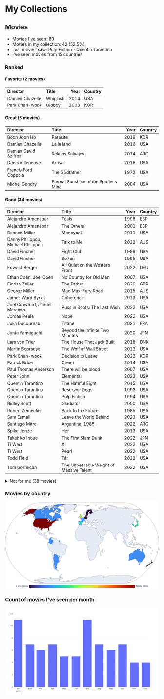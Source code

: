 # My Collections

## Movies

- Movies I've seen: 80
- Movies in my collection: 42 (52.5%)
- Last movie I saw: Pulp Fiction - Quentin Tarantino
- I've seen movies from 15 countries

### Ranked

#### Favorite (2 movies)

| Director        | Title    |   Year | Country   |
|:----------------|:---------|-------:|:----------|
| Damien Chazelle | Whiplash |   2014 | USA       |
| Park Chan-wook  | Oldboy   |   2003 | KOR       |

#### Great (6 movies)

| Director             | Title                                 |   Year | Country   |
|:---------------------|:--------------------------------------|-------:|:----------|
| Boon Joon Ho         | Parasite                              |   2019 | KOR       |
| Damien Chazelle      | La la land                            |   2016 | USA       |
| Damián David Szifron | Relatos Salvajes                      |   2014 | ARG       |
| Denis Villeneuve     | Arrival                               |   2016 | USA       |
| Francis Ford Coppola | The Godfather                         |   1972 | USA       |
| Michel Gondry        | Eternal Sunshine of the Spotless Mind |   2004 | USA       |

#### Good (34 movies)

| Director                           | Title                                   |   Year | Country   |
|:-----------------------------------|:----------------------------------------|-------:|:----------|
| Alejandro Amenábar                 | Tesis                                   |   1996 | ESP       |
| Alejandro Amenábar                 | The Others                              |   2001 | ESP       |
| Bennett Miller                     | Moneyball                               |   2011 | USA       |
| Danny Philippou, Michael Philippou | Talk to Me                              |   2022 | AUS       |
| David Fincher                      | Fight Club                              |   1999 | USA       |
| David Fincher                      | Se7en                                   |   1995 | USA       |
| Edward Berger                      | All Quiet on the Western Front          |   2022 | DEU       |
| Ethan Coen, Joel Coen              | No Country for Old Men                  |   2007 | USA       |
| Florian Zeller                     | The Father                              |   2020 | GBR       |
| George Miller                      | Mad Max: Fury Road                      |   2015 | AUS       |
| James Ward Byrkit                  | Coherence                               |   2013 | USA       |
| Joel Crawford, Januel Mercado      | Puss in Boots: The Last Wish            |   2022 | USA       |
| Jordan Peele                       | Nope                                    |   2022 | USA       |
| Julia Ducournau                    | Titane                                  |   2021 | FRA       |
| Junta Yamaguchi                    | Beyond the Infinite Two Minutes         |   2020 | JPN       |
| Lars von Trier                     | The House That Jack Built               |   2018 | DNK       |
| Martin Scorsese                    | The Wolf of Wall Street                 |   2013 | USA       |
| Park Chan-wook                     | Decision to Leave                       |   2022 | KOR       |
| Patrick Brice                      | Creep                                   |   2014 | USA       |
| Paul Thomas Anderson               | There will be blood                     |   2007 | USA       |
| Peter Sohn                         | Elemental                               |   2023 | USA       |
| Quentin Tarantino                  | The Hateful Eight                       |   2015 | USA       |
| Quentin Tarantino                  | Reservoir Dogs                          |   1992 | USA       |
| Quentin Tarantino                  | Pulp Fiction                            |   1994 | USA       |
| Ridley Scott                       | Gladiator                               |   2000 | USA       |
| Robert Zemeckis                    | Back to the Future                      |   1985 | USA       |
| Sam Esmail                         | Leave the World Behind                  |   2023 | USA       |
| Santiago Mitre                     | Argentina, 1985                         |   2022 | ARG       |
| Spike Jonze                        | Her                                     |   2013 | USA       |
| Takehiko Inoue                     | The First Slam Dunk                     |   2022 | JPN       |
| Ti West                            | X                                       |   2022 | USA       |
| Ti West                            | Pearl                                   |   2022 | USA       |
| Todd Field                         | Tár                                     |   2022 | USA       |
| Tom Gormican                       | The Unbearable Weight of Massive Talent |   2022 | USA       |

<details>
<summary>Not for me (38 movies)</summary>

| Director                           | Title                                             |   Year | Country   |
|:-----------------------------------|:--------------------------------------------------|-------:|:----------|
| Alfonso Cuarón                     | Harry Potter and the Prisoner of Azkaban          |   2004 | GBR       |
| Brad Bird                          | Ratatouille                                       |   2007 | USA       |
| Brandon Cronenberg                 | Possessor                                         |   2020 | CAN       |
| Brandon Cronenberg                 | Infinity Pool                                     |   2023 | CAN       |
| Carlota Pereda                     | Cerdita                                           |   2022 | ESP       |
| Chris Buck, Jennifer Lee           | Frozen                                            |   2013 | USA       |
| Christopher Nolan                  | Oppenheimer                                       |   2023 | USA       |
| Colbert García                     | Silencio en el paraíso                            |   2011 | COL       |
| Darren Aronofsky                   | The Whale                                         |   2022 | USA       |
| David Yates                        | Harry Potter and the Deathly Hallows - Part 1     |   2010 | GBR       |
| David Yates                        | Harry Potter and the Half-Blood Prince            |   2009 | GBR       |
| David Yates                        | Harry Potter and the Order of the Phoenix         |   2007 | GBR       |
| Dean Fleischer-Camp                | Marcel the Shell with Shoes On                    |   2021 | USA       |
| Denis Villeneuve                   | Sicario                                           |   2015 | USA       |
| Edgar Wright                       | Shaun of the Dead                                 |   2004 | GBR       |
| Fabrice Éboué                      | Some Like It Rare                                 |   2021 | FRA       |
| Greta Gerwig                       | Barbie                                            |   2023 | USA       |
| Guillermo del Toro, Mark Gustafson | Guillermo del Toro's Pinocchio                    |   2022 | USA       |
| Hideo Nakata                       | Ringu                                             |   1998 | JPN       |
| Ilya Naishuller                    | Nobody                                            |   2021 | USA       |
| Jalmari Helander                   | Sisu                                              |   2022 | FIN       |
| James Cameron                      | The Terminator                                    |   1984 | USA       |
| James Mangold                      | Indiana Jones and the Dial of Destiny             |   2023 | USA       |
| John Carpenter                     | Halloween                                         |   1978 | USA       |
| John Krasinski                     | A Quiet Place Part II                             |   2020 | USA       |
| John Krasinski                     | A Quiet Place                                     |   2018 | USA       |
| Juan Felipe Orozco                 | Los iniciados                                     |   2023 | COL       |
| Kinji Fukasaku                     | Battle Royale                                     |   2000 | JPN       |
| Lee Cronin                         | Evil Dead Rise                                    |   2023 | USA       |
| Luca Guadagnino                    | Bones and All                                     |   2022 | USA       |
| Mike Newell                        | Harry Potter and the Goblet of Fire               |   2005 | GBR       |
| Oliver Stone                       | Snowden                                           |   2016 | USA       |
| Peter Jackson                      | The Lord of the Rings: The Fellowship of the Ring |   2001 | NZL       |
| Ridley Scott                       | Napoleon                                          |   2023 | USA       |
| Ridley Scott                       | The Martian                                       |   2015 | USA       |
| Ridley Scott                       | Alien                                             |   1979 | USA       |
| Ruben Östlund                      | Triangle of Sadness                               |   2022 | SWE       |
| Wes Anderson                       | Asteroid City                                     |   2023 | USA       |
</details>

### Movies by country

<picture>
  <source media="(prefers-color-scheme: dark)" srcset="figures/films_map_plotly_dark.png">
  <source media="(prefers-color-scheme: light)" srcset="figures/films_map_plotly.png">
  <img alt="Frequency of films by country choropleth map" src="figures/films_map_plotly.png">
</picture>

### Count of movies I've seen per month

<picture>
  <source media="(prefers-color-scheme: dark)" srcset="figures/movies_by_month_plotly_dark.png">
  <source media="(prefers-color-scheme: light)" srcset="figures/movies_by_month_plotly_white.png">
  <img alt="Count of movies I've seen per month" src="figures/movies_by_month_plotly_white.png">
</picture>
